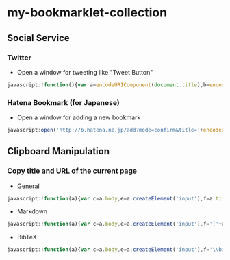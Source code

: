 # my-bookmarklet-collection

## Social Service

### Twitter

- Open a window for tweeting like "Tweet Button"

```js
javascript:!function(){var a=encodeURIComponent(document.title),b=encodeURIComponent(location.href);open('https://twitter.com/intent/tweet?text='+a+'&url='+b,'_blank','width=550,height=400,scrollbars=1')}();
```

### Hatena Bookmark (for Japanese)

- Open a window for adding a new bookmark

```js
javascript:open('http://b.hatena.ne.jp/add?mode=confirm&title='+encodeURIComponent(document.title)+'&url='+encodeURIComponent(location.href),'_blank','width=550,height=400,scrollbars=1');
```

## Clipboard Manipulation

### Copy title and URL of the current page

- General

```js
javascript:!function(a){var c=a.body,e=a.createElement('input'),f=a.title+' '+location.href;e.type='text',e.value=f,c.appendChild(e),e.select(),a.execCommand('copy'),c.removeChild(e)}(document);
```

- Markdown

```js
javascript:!function(a){var c=a.body,e=a.createElement('input'),f='['+a.title+']('+location.href+')';e.type='text',e.value=f,c.appendChild(e),e.select(),a.execCommand('copy'),c.removeChild(e)}(document);
```

- BibTeX

```js
javascript:!function(a){var c=a.body,e=a.createElement('input'),f='\\bibitem{} '+a.title+'\\\\ \\url{'+location.href+'}';e.type='text',e.value=f,c.appendChild(e),e.select(),a.execCommand('copy'),c.removeChild(e)}(document);
```
